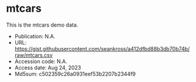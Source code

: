 # mtcars

This is the mtcars demo data.

- Publication: N.A.
- URL: https://gist.githubusercontent.com/seankross/a412dfbd88b3db70b74b/raw/mtcars.csv
- Accession code: N.A.
- Access date: Aug 24, 2023
- Md5sum: c502359c26a0931eef53b2207b2344f9
